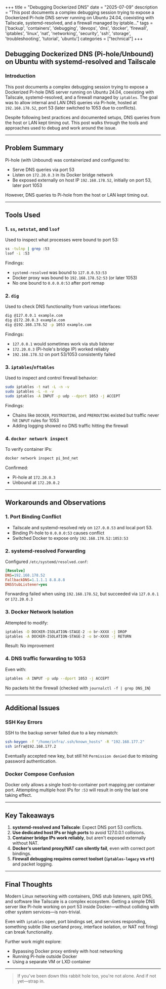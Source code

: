 +++
title = "Debugging Dockerized DNS"
date = "2025-07-09"
description = "This post documents a complex debugging session trying to expose a Dockerized Pi-hole DNS server running on Ubuntu 24.04, coexisting with Tailscale, systemd-resolved, and a firewall managed by iptable..."
tags = ['backup', 'containers', 'debugging', 'devops', 'dns', 'docker', 'firewall', 'iptables', 'linux', 'nat', 'networking', 'security', 'ssh', 'storage', 'troubleshooting', 'tutorial', 'ubuntu']
categories = ["technical"]
+++

## Debugging Dockerized DNS (Pi-hole/Unbound) on Ubuntu with systemd-resolved and Tailscale

### Introduction

This post documents a complex debugging session trying to expose a Dockerized Pi-hole DNS server running on Ubuntu 24.04, coexisting with Tailscale, systemd-resolved, and a firewall managed by `iptables`. The goal was to allow internal and LAN DNS queries via Pi-hole, hosted at `192.168.178.52`, port 53 (later switched to 1053 due to conflicts).

Despite following best practices and documented setups, DNS queries from the host or LAN kept timing out. This post walks through the tools and approaches used to debug and work around the issue.

---

## Problem Summary

Pi-hole (with Unbound) was containerized and configured to:

- Serve DNS queries via port 53
- Listen on `172.20.0.3` in its Docker bridge network
- Be exposed externally on host IP `192.168.178.52`, initially on port 53, later port 1053

However, DNS queries to Pi-hole from the host or LAN kept timing out.

---

## Tools Used

### 1. `ss`, `netstat`, and `lsof`

Used to inspect what processes were bound to port 53:

```bash
ss -tulnp | grep :53
lsof -i :53
```

Findings:

- `systemd-resolved` was bound to `127.0.0.53:53`
- Docker proxy was bound to `192.168.178.52:53` (or later 1053)
- No one bound to `0.0.0.0:53` after port remap

### 2. `dig`

Used to check DNS functionality from various interfaces:

```bash
dig @127.0.0.1 example.com
dig @172.20.0.3 example.com
dig @192.168.178.52 -p 1053 example.com
```

Findings:

- `127.0.0.1` would sometimes work via stub listener
- `172.20.0.3` (Pi-hole's bridge IP) worked reliably
- `192.168.178.52` on port 53/1053 consistently failed

### 3. `iptables`/`nftables`

Used to inspect and control firewall behavior:

```bash
sudo iptables -t nat -L -n -v
sudo iptables -L -n -v
sudo iptables -A INPUT -p udp --dport 1053 -j ACCEPT
```

Findings:

- Chains like `DOCKER`, `POSTROUTING`, and `PREROUTING` existed but traffic never hit `INPUT` rules for 1053
- Adding logging showed no DNS traffic hitting the firewall

### 4. `docker network inspect`

To verify container IPs:

```bash
docker network inspect pi_bnd_net
```

Confirmed:

- Pi-hole at `172.20.0.3`
- Unbound at `172.20.0.2`

---

## Workarounds and Observations

### 1. Port Binding Conflict

- Tailscale and systemd-resolved rely on `127.0.0.53` and local port 53.
- Binding Pi-hole to `0.0.0.0:53` causes conflict
- Switched Docker to expose only `192.168.178.52:1053:53`

### 2. systemd-resolved Forwarding

Configured `/etc/systemd/resolved.conf`:

```ini
[Resolve]
DNS=192.168.178.52
FallbackDNS=1.1.1.1 8.8.8.8
DNSStubListener=yes
```

Forwarding failed when using `192.168.178.52`, but succeeded via `127.0.0.1` or `172.20.0.3`

### 3. Docker Network Isolation

Attempted to modify:

```bash
iptables -D DOCKER-ISOLATION-STAGE-2 -o br-XXXX -j DROP
iptables -A DOCKER-ISOLATION-STAGE-2 -o br-XXXX -j RETURN
```

Result: No improvement

### 4. DNS traffic forwarding to 1053

Even with:

```bash
iptables -A INPUT -p udp --dport 1053 -j ACCEPT
```

No packets hit the firewall (checked with `journalctl -f | grep DNS_IN`)

---

## Additional Issues

### SSH Key Errors

SSH to the backup server failed due to a key mismatch:

```bash
ssh-keygen -f "/home/infra/.ssh/known_hosts" -R "192.168.177.2"
ssh infra@192.168.177.2
```

Eventually accepted new key, but still hit `Permission denied` due to missing password authentication.

### Docker Compose Confusion

Docker only allows a single host-to-container port mapping per container port. Attempting multiple host IPs for `:53` will result in only the last one taking effect.

---

## Key Takeaways

1. **systemd-resolved and Tailscale**: Expect DNS port 53 conflicts.
2. **Use dedicated host IPs or high ports** to avoid 127.0.0.1 collisions.
3. **Container bridge IPs work reliably**, but aren't exposed externally without NAT.
4. **Docker’s userland proxy/NAT can silently fail**, even with correct port bindings.
5. **Firewall debugging requires correct toolset (`iptables-legacy` vs `nft`)** and packet logging.

---

## Final Thoughts

Modern Linux networking with containers, DNS stub listeners, split DNS, and software like Tailscale is a complex ecosystem. Getting a simple DNS server like Pi-hole working on port 53 inside Docker—without colliding with other system services—is non-trivial.

Even with `iptables` open, port bindings set, and services responding, something subtle (like userland proxy, interface isolation, or NAT not firing) can break functionality.

Further work might explore:

- Bypassing Docker proxy entirely with host networking
- Running Pi-hole outside Docker
- Using a separate VM or LXD container

---

> If you've been down this rabbit hole too, you're not alone. And if not yet—strap in.
